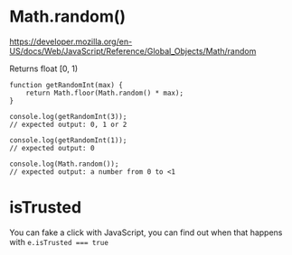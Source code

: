 <h1>Math.random()</h1>

https://developer.mozilla.org/en-US/docs/Web/JavaScript/Reference/Global_Objects/Math/random

Returns float [0, 1)

    function getRandomInt(max) {
        return Math.floor(Math.random() * max);
    }

    console.log(getRandomInt(3));
    // expected output: 0, 1 or 2

    console.log(getRandomInt(1));
    // expected output: 0

    console.log(Math.random());
    // expected output: a number from 0 to <1

<h1>isTrusted</h1>

You can fake a click with JavaScript, you can find out when that happens with `e.isTrusted === true`